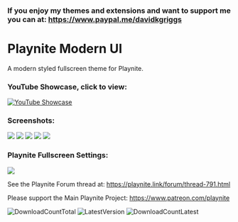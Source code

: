 ### If you enjoy my themes and extensions and want to support me you can at: https://www.paypal.me/davidkgriggs

# Playnite Modern UI
A modern styled fullscreen theme for Playnite.

### YouTube Showcase, click to view:
[![YouTube Showcase](https://img.youtube.com/vi/DFMn2Fxm9Aw/hqdefault.jpg)](https://www.youtube.com/watch?v=DFMn2Fxm9Aw)

### Screenshots:
![](https://i.imgur.com/Sokaagn.jpeg)
![](https://i.imgur.com/4yOKKVp.jpeg)
![](https://i.imgur.com/OAWLY14.jpeg)
![](https://i.imgur.com/MJBbx7L.jpeg)
![](https://i.imgur.com/AzcqnAx.jpeg)

### Playnite Fullscreen Settings:
![](https://i.imgur.com/WoQULLp.png)

See the Playnite Forum thread at: https://playnite.link/forum/thread-791.html

Please support the Main Playnite Project: https://www.patreon.com/playnite

![DownloadCountTotal](https://img.shields.io/github/downloads/davidkgriggs/PlayniteModernUI/total?label=total%20downloads&style=for-the-badge)
![LatestVersion](https://img.shields.io/github/v/tag/davidkgriggs/PlayniteModernUI?label=Latest%20version&style=for-the-badge)
![DownloadCountLatest](https://img.shields.io/github/downloads/davidkgriggs/PlayniteModernUI/latest/total?style=for-the-badge)
